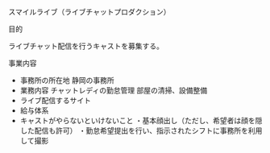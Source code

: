 スマイルライブ（ライブチャットプロダクション）

目的

ライブチャット配信を行うキャストを募集する。

事業内容

- 事務所の所在地 静岡の事務所
- 業務内容 チャットレディの勤怠管理 部屋の清掃、設備整備
- ライブ配信するサイト
- 給与体系
- キャストがやらないといけないこと
・基本顔出し（ただし、希望者は顔を隠した配信も許可）
・勤怠希望提出を行い、指示されたシフトに事務所を利用して撮影